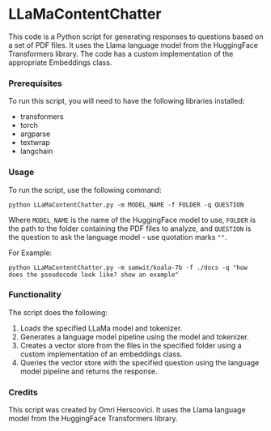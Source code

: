 # LLaMaContentChatter
This code is a Python script for generating responses to questions based on a set of PDF files. It uses the Llama language model from the HuggingFace Transformers library.
The code has a custom implementation of the appropriate Embeddings class.

### Prerequisites

To run this script, you will need to have the following libraries installed:

- transformers
- torch
- argparse
- textwrap
- langchain

### Usage

To run the script, use the following command:

```
python LLaMaContentChatter.py -m MODEL_NAME -f FOLDER -q QUESTION
```
Where `MODEL_NAME` is the name of the HuggingFace model to use, `FOLDER` is the path to the folder containing the PDF files to analyze, and `QUESTION` is the question to ask the language model - use quotation marks `""`.

For Example:
```
python LLaMaContentChatter.py -m samwit/koala-7b -f ./docs -q "how does the pseudocode look like? show an example"                      
```


### Functionality

The script does the following:

1. Loads the specified LLaMa model and tokenizer.
2. Generates a language model pipeline using the model and tokenizer.
3. Creates a vector store from the files in the specified folder using a custom implementation of an embeddings class.
4. Queries the vector store with the specified question using the language model pipeline and returns the response.

### Credits

This script was created by Omri Herscovici. It uses the Llama language model from the HuggingFace Transformers library.
